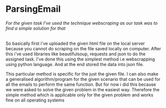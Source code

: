 # ParsingEmail
###### For the given task I've used the technique webscraping as our task was to find a simple solution for that
So basically first i've uploaded the given html file on the local server because you cannot do scraping on the file saved locally on computer.
After this i've used libraries like beautifulsoup, requests and json to do the assigned task.
I've done this using the simplest method i.e webscrapping using python language.
And at the end stored the data into json file.

This particular method is specific for the just the given file.
I can also make a generalised algorithm/program for the given scenario that can be used for all the emails to perform the same function.
But for now  i did this because we were asked to solve the given problem in the easiest way.
Therefore the simple method which is applicable only for the given problem and works fine on all operating systems  
